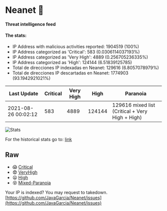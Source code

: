 # Neanet :hocho:
#### Threat intelligence feed
#### The stats:

- IP Address with malicious activities reported: 1904519 (100%)
- IP Address categorized as 'Critical':  583 (0.0306114037193%)
- IP Address categorized as 'Very High':  4889 (0.256705236335%)
- IP Address categorized as 'High':  124144 (6.51839125785)
- Total de direcciones IP indexadas en Neanet:  129616 (6.8057078979%)
- Total de direcciones IP descartadas en Neanet:  1774903 (93.1942921021%)

| Last Update | Critical | Very High | High | Paranoia |
| --- | --- | --- | --- | --- |
| 2021-08-26 00:02:12 | 583 | 4889 | 124144 | 129616 mixed list (Critical + Very High + High)|

![Stats](https://docs.google.com/spreadsheets/d/e/2PACX-1vSnaNMIXVabIpDJjufMlzH7poXnshF3mgd8Is1g9ytUEzVsP5my4Trn8f-xkoLLQ38xpL3HtmUexLo6/pubchart?oid=501124687&format=image)

For the historical stats go to: [link](/stats.csv)
## Raw
- :scream: [Critical](https://raw.githubusercontent.com/JavaGarcia/Neanet/master/blacklists/neanet_critical.txt)
- :fearful: [VeryHigh](https://raw.githubusercontent.com/JavaGarcia/Neanet/master/blacklists/neanet_veryHigh.txtt)
- :frowning: [High](https://raw.githubusercontent.com/JavaGarcia/Neanet/master/blacklists/neanet_high.txt)
- :dizzy_face: [Mixed-Paranoia](https://raw.githubusercontent.com/JavaGarcia/Neanet/master/blacklists/neanet_all.txt)


Your IP is indexed? You may request to takedown. [https://github.com/JavaGarcia/Neanet/issues](https://github.com/JavaGarcia/Neanet/issues)

























































































































































































































































































































































































































































































































































































































































































































































































































































































































































































































































































































































































































































































































































































































































































































































































































































































































































































































































































































































































































































































































































































































































































































































































































































































































































































































































































































































































































































































































































































































































































































































































































































































































































































































































































































































































































































































































































































































































































































































































































































































































































































































































































































































































































































































































































































































































































































































































































































































































































































































































































































































































































































































































































































































































































































































































































































































































































































































































































































































































































































































































































































































































































































































































































































































































































































































































































































































































































































































































































































































































































































































































































































































































































































































































































































































































































































































































































































































































































































































































































































































































































































































































































































































































































































































































